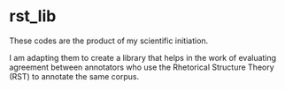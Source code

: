 # rst_lib

These codes are the product of my scientific initiation.

I am adapting them to create a library that helps in the work of evaluating agreement between annotators who use the Rhetorical Structure Theory (RST) to annotate the same corpus.